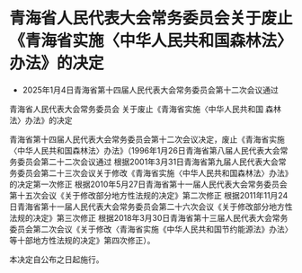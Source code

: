# 青海省人民代表大会常务委员会关于废止《青海省实施〈中华人民共和国森林法〉办法》的决定

- 2025年1月4日青海省第十四届人民代表大会常务委员会第十二次会议通过

<!-- INFO END -->

青海省人民代表大会常务委员会 关于废止《青海省实施〈中华人民共和国 森林法〉办法》的决定

青海省第十四届人民代表大会常务委员会第十二次会议决定，废止《青海省实施〈中华人民共和国森林法〉办法》（1996年1月26日青海省第八届人民代表大会常务委员会第二十二次会议通过 根据2001年3月31日青海省第九届人民代表大会常务委员会第二十三次会议关于修改《青海省实施〈中华人民共和国森林法〉办法》的决定第一次修正 根据2010年5月27日青海省第十一届人民代表大会常务委员会第十五次会议《关于修改部分地方性法规的决定》第二次修正 根据2011年11月24日青海省第十一届人民代表大会常务委员会第二十六次会议《关于修改部分地方性法规的决定》第三次修正 根据2018年3月30日青海省第十三届人民代表大会常务委员会第二次会议《关于修改〈青海省实施《中华人民共和国节约能源法》办法〉等十部地方性法规的决定》第四次修正）。

本决定自公布之日起施行。
